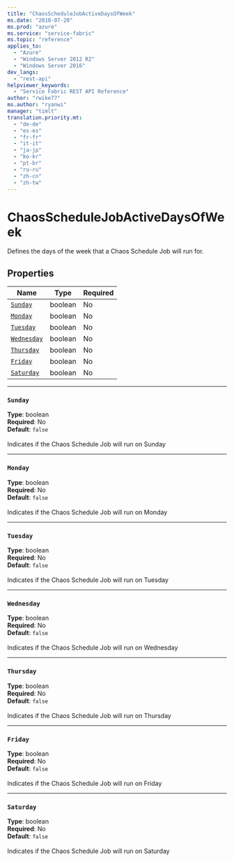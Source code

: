 ```yaml
---
title: "ChaosScheduleJobActiveDaysOfWeek"
ms.date: "2018-07-20"
ms.prod: "azure"
ms.service: "service-fabric"
ms.topic: "reference"
applies_to: 
  - "Azure"
  - "Windows Server 2012 R2"
  - "Windows Server 2016"
dev_langs: 
  - "rest-api"
helpviewer_keywords: 
  - "Service Fabric REST API Reference"
author: "rwike77"
ms.author: "ryanwi"
manager: "timlt"
translation.priority.mt: 
  - "de-de"
  - "es-es"
  - "fr-fr"
  - "it-it"
  - "ja-jp"
  - "ko-kr"
  - "pt-br"
  - "ru-ru"
  - "zh-cn"
  - "zh-tw"
---
```

# ChaosScheduleJobActiveDaysOfWeek

Defines the days of the week that a Chaos Schedule Job will run for.

## Properties
| Name | Type | Required |
| --- | --- | --- |
| [`Sunday`](#sunday) | boolean | No |
| [`Monday`](#monday) | boolean | No |
| [`Tuesday`](#tuesday) | boolean | No |
| [`Wednesday`](#wednesday) | boolean | No |
| [`Thursday`](#thursday) | boolean | No |
| [`Friday`](#friday) | boolean | No |
| [`Saturday`](#saturday) | boolean | No |

____
### `Sunday`
__Type__: boolean <br/>
__Required__: No<br/>
__Default__: `false` <br/>
<br/>
Indicates if the Chaos Schedule Job will run on Sunday

____
### `Monday`
__Type__: boolean <br/>
__Required__: No<br/>
__Default__: `false` <br/>
<br/>
Indicates if the Chaos Schedule Job will run on Monday

____
### `Tuesday`
__Type__: boolean <br/>
__Required__: No<br/>
__Default__: `false` <br/>
<br/>
Indicates if the Chaos Schedule Job will run on Tuesday

____
### `Wednesday`
__Type__: boolean <br/>
__Required__: No<br/>
__Default__: `false` <br/>
<br/>
Indicates if the Chaos Schedule Job will run on Wednesday

____
### `Thursday`
__Type__: boolean <br/>
__Required__: No<br/>
__Default__: `false` <br/>
<br/>
Indicates if the Chaos Schedule Job will run on Thursday

____
### `Friday`
__Type__: boolean <br/>
__Required__: No<br/>
__Default__: `false` <br/>
<br/>
Indicates if the Chaos Schedule Job will run on Friday

____
### `Saturday`
__Type__: boolean <br/>
__Required__: No<br/>
__Default__: `false` <br/>
<br/>
Indicates if the Chaos Schedule Job will run on Saturday
